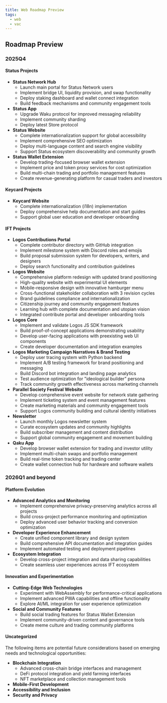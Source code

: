 ```yaml
---
title: Web Roadmap Preview
tags:
  - web
  - vac
---
```


## Roadmap Preview

### 2025Q4

#### Status Projects
- **Status Network Hub**
    - Launch main portal for Status Network users
    - Implement bridge UI, liquidity provision, and swap functionality
    - Deploy staking dashboard and wallet connect integration
    - Build feedback mechanisms and community engagement tools
- **Status App**
    - Upgrade Waku protocol for improved messaging reliability
    - Implement community sharding
    - Deploy latest Store protocol
- **Status Website**
    - Complete internationalization support for global accessibility
    - Implement comprehensive SEO optimization
    - Deploy multi-language content and search engine visibility
    - Support Status ecosystem discoverability and community growth
- **Status Wallet Extension**
    - Develop trading-focused browser wallet extension
    - Implement price and token proxy services for cost optimization
    - Build multi-chain trading and portfolio management features
    - Create revenue-generating platform for casual traders and investors

#### Keycard Projects
- **Keycard Website**
    - Complete internationalization (i18n) implementation
    - Deploy comprehensive help documentation and start guides
    - Support global user education and developer onboarding

#### IFT Projects
- **Logos Contributions Portal**
    - Complete contributor directory with GitHub integration
    - Implement milestone system with Discord roles and emojis
    - Build proposal submission system for developers, writers, and designers
    - Deploy search functionality and contribution guidelines
- **Logos Website**
    - Comprehensive platform redesign with updated brand positioning
    - High-quality website with experimental UI elements
    - Mobile-responsive design with innovative hamburger menu
    - Cross-functional stakeholder collaboration with 3 revision cycles
    - Brand guidelines compliance and internationalization
    - Citizenship journey and community engagement features
    - Learning hub with complete documentation and utopian vision
    - Integrated contribute portal and developer onboarding tools
- **Logos Core**
    - Implement and validate Logos JS SDK framework
    - Build proof-of-concept applications demonstrating usability
    - Develop user-facing applications with preexisting web UI components
    - Create developer documentation and integration examples
- **Logos Marketing Campaign Narratives & Brand Testing**
    - Deploy user tracing system with Python backend
    - Implement A/B testing framework for brand positioning and messaging
    - Build Discord bot integration and landing page analytics
    - Test audience optimization for "ideological builder" persona
    - Track community growth effectiveness across marketing channels
- **Parallel Society Festival Website**
    - Develop comprehensive event website for network state gathering
    - Implement ticketing system and event management features
    - Create marketing materials and community engagement tools
    - Support Logos community building and cultural identity initiatives
- **Newsletter**
    - Launch monthly Logos newsletter system
    - Curate ecosystem updates and community highlights
    - Build subscriber management and content distribution
    - Support global community engagement and movement building
- **Qaku App**
    - Develop browser wallet extension for trading and investor utility
    - Implement multi-chain swaps and portfolio management
    - Build real-time token tracking and trading center
    - Create wallet connection hub for hardware and software wallets

### 2026Q1 and beyond

#### Platform Evolution
- **Advanced Analytics and Monitoring**
    - Implement comprehensive privacy-preserving analytics across all projects
    - Build cross-project performance monitoring and optimization
    - Deploy advanced user behavior tracking and conversion optimization
- **Developer Experience Enhancement**
    - Create unified component library and design system
    - Build comprehensive API documentation and integration guides
    - Implement automated testing and deployment pipelines
- **Ecosystem Integration**
    - Develop cross-project integration and data sharing capabilities
    - Create seamless user experiences across IFT ecosystem

#### Innovation and Experimentation
- **Cutting-Edge Web Technologies**
    - Experiment with WebAssembly for performance-critical applications
    - Implement advanced PWA capabilities and offline functionality
    - Explore AI/ML integration for user experience optimization
- **Social and Community Features**
    - Build social trading features for Status Wallet Extension
    - Implement community-driven content and governance tools
    - Create meme culture and trading community platforms

#### Uncategorized
The following items are potential future considerations based on emerging needs and technological opportunities:

- **Blockchain Integration**
    - Advanced cross-chain bridge interfaces and management
    - DeFi protocol integration and yield farming interfaces
    - NFT marketplace and collection management tools
- **Mobile-First Development**
- **Accessibility and Inclusion**
- **Security and Privacy**
